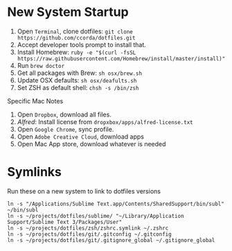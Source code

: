 # New System Startup

1. Open `Terminal`, clone dotfiles: `git clone https://github.com/ccorda/dotfiles.git`
2. Accept developer tools prompt to install that.
3. Install Homebrew: `ruby -e "$(curl -fsSL https://raw.githubusercontent.com/Homebrew/install/master/install)"`
4. Run `brew doctor`
5. Get all packages with Brew: `sh osx/brew.sh`
6. Update OSX defaults: `sh osx/deafults.sh`
7. Set ZSH as default shell: `chsh -s /bin/zsh`

Specific Mac Notes

1. Open `Dropbox`, download all files.
2. *Alfred*: Install license from `dropxbox/apps/alfred-license.txt`
3. Open `Google Chrome`, sync profile.
4. Open `Adobe Creative Cloud`, download apps
5. Open Mac App store, download whatever is needed 

# Symlinks

Run these on a new system to link to dotfiles versions

```
ln -s "/Applications/Sublime Text.app/Contents/SharedSupport/bin/subl" ~/bin/subl
ln -s ~/projects/dotfiles/sublime/ "~/Library/Application Support/Sublime Text 3/Packages/User"
ln -s ~/projects/dotfiles/zsh/zshrc.symlink ~/.zshrc
ln -s ~/projects/dotfiles/git/.gitconfig ~/.gitconfig
ln -s ~/projects/dotfiles/git/.gitignore_global ~/.gitignore_global
```